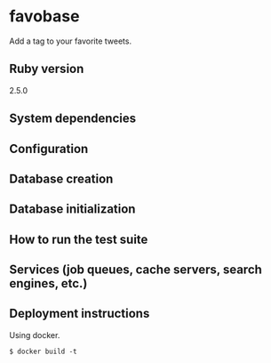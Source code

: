 # favobase
Add a tag to your favorite tweets.

## Ruby version
2.5.0

## System dependencies

## Configuration

## Database creation

## Database initialization

## How to run the test suite

## Services (job queues, cache servers, search engines, etc.)

## Deployment instructions

Using docker.

```
$ docker build -t 
```
